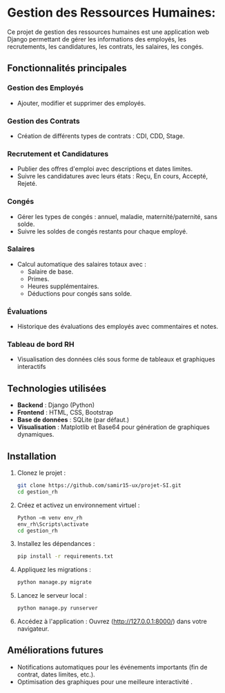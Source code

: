 # Gestion des Ressources Humaines: 

Ce projet de gestion des ressources humaines est une application web Django permettant de gérer les informations des employés, les recrutements, les candidatures, les contrats, les salaires, les congés.

## Fonctionnalités principales

### Gestion des Employés
- Ajouter, modifier et supprimer des employés.

### Gestion des Contrats
- Création de différents types de contrats : CDI, CDD, Stage.

### Recrutement et Candidatures
- Publier des offres d'emploi avec descriptions et dates limites.
- Suivre les candidatures avec leurs états : Reçu, En cours, Accepté, Rejeté.

### Congés
- Gérer les types de congés : annuel, maladie, maternité/paternité, sans solde.
- Suivre les soldes de congés restants pour chaque employé.

### Salaires
- Calcul automatique des salaires totaux avec :
  - Salaire de base.
  - Primes.
  - Heures supplémentaires.
  - Déductions pour congés sans solde.

### Évaluations
- Historique des évaluations des employés avec commentaires et notes.

### Tableau de bord RH
- Visualisation des données clés sous forme de tableaux et graphiques interactifs 

## Technologies utilisées
- **Backend** : Django (Python)
- **Frontend** : HTML, CSS, Bootstrap
- **Base de données** : SQLite (par défaut.)
- **Visualisation** : Matplotlib et Base64 pour génération de graphiques dynamiques.

## Installation

1. Clonez le projet :
   ```bash
   git clone https://github.com/samir15-ux/projet-SI.git
   cd gestion_rh
   ```

2. Créez et activez un environnement virtuel :
   ```bash
   Python –m venv env_rh
   env_rh\Scripts\activate
   cd gestion_rh
   ```

3. Installez les dépendances :
   ```bash
   pip install -r requirements.txt
   ```

4. Appliquez les migrations :
   ```bash
   python manage.py migrate
   ```

5. Lancez le serveur local :
   ```bash
   python manage.py runserver
   ```

6. Accédez à l'application :
   Ouvrez (http://127.0.0.1:8000/) dans votre navigateur.


## Améliorations futures
- Notifications automatiques pour les événements importants (fin de contrat, dates limites, etc.).
- Optimisation des graphiques pour une meilleure interactivité .
